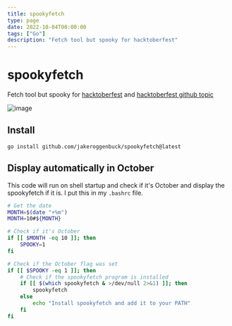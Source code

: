 ```yaml
---
title: spookyfetch
type: page
date: 2022-10-04T00:00:00
tags: ["Go"]
description: "Fetch tool but spooky for hacktoberfest"
---
```


# spookyfetch

Fetch tool but spooky for [hacktoberfest](https://hacktoberfest.com/) and [hacktoberfest github topic](https://github.com/topics/hacktoberfest)

![image](https://user-images.githubusercontent.com/35516367/193947726-3b234a67-4109-4c08-91b8-a5c27b799930.png)

## Install

```
go install github.com/jakeroggenbuck/spookyfetch@latest
```

## Display automatically in October

This code will run on shell startup and check if it's October and display the spookyfetch if it is. I put this in my `.bashrc` file.

```sh
# Get the date
MONTH=$(date "+%m")
MONTH=10#${MONTH}

# Check if it's October
if [[ $MONTH -eq 10 ]]; then
	SPOOKY=1
fi

# Check if the October flag was set
if [[ $SPOOKY -eq 1 ]]; then
	# Check if the spookyfetch program is installed
	if [[ $(which spookyfetch & >/dev/null 2>&1) ]]; then
		spookyfetch
	else
		echo "Install spookyfetch and add it to your PATH"
	fi
fi
```
